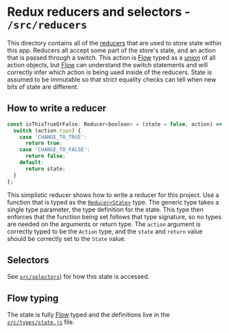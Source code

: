 # Redux reducers and selectors - `/src/reducers`

This directory contains all of the [reducers](http://redux.js.org/docs/basics/Reducers.html) that are used to store state within this app. Reducers all accept some part of the store's state, and an action that is passed through a switch. This action is [Flow](https://flow.org/) typed as a [union](https://flow.org/en/docs/types/unions/) of all action objects, but [Flow](https://flow.org/) can understand the switch statements and will correctly infer which action is being used inside of the reducers. State is assumed to be immutable so that strict equality checks can tell when new bits of state are different.

## How to write a reducer

```js
const isThisTrueOrFalse: Reducer<boolean> = (state = false, action) => {
  switch (action.type) {
    case 'CHANGE_TO_TRUE':
      return true;
    case 'CHANGE_TO_FALSE':
      return false;
    default:
      return state;
  }
};
```

This simplistic reducer shows how to write a reducer for this project. Use a function that is typed as the [`Reducer<State>`](../types/state.js) type. The generic type takes a single type parameter, the type definition for the state. This type then enforces that the function being set follows that type signature, so no types are needed on the arguments or return type. The `action` argument is correctly typed to be the `Action` type, and the `state` and `return` value should be correctly set to the `State` value.

## Selectors

See [`src/selectors`](../selectors)) for how this state is accessed.

## Flow typing

The state is fully [Flow](https://flow.org/) typed and the definitions live in the [`src/types/state.js`](../types/state.js) file.
